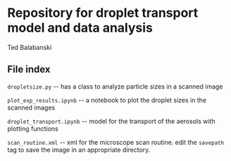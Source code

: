 # Repository for droplet transport model and data analysis
Ted Balabanski

## File index
`dropletsize.py` -- has a class to analyze particle sizes in a scanned image 

`plot_exp_results.ipynb` -- a notebook to plot the droplet sizes in the scanned images

`droplet_transport.ipynb` -- model for the transport of the aerosols with plotting functions

`scan_routine.xml` -- xml for the microscope scan routine. edit the `savepath` tag to save the image in an appropriate directory.